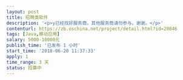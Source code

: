 ```yaml
---                
layout: post       
title: 招聘类软件           
description: '<p>y已经找好服务商，其他服务商请勿参与。谢谢。</p>'     
contenturl: https://zb.oschina.net/project/detail.html?id=20846      
tags: [Java,移动应用]            
salary: 5000-10000元          
publish_time: '已发布 1 小时'         
start_time: '2018-06-20 11:37:33'           
apply: 1                   
time_range: 3 天              
status: 招募中                  
---                 
```

